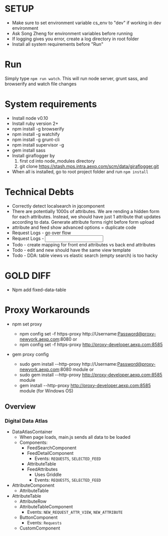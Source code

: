 # SETUP
* Make sure to set environment variable cs_env to "dev" if working in dev environment
* Ask Song Zheng for environment variables before running
* If logging gives you error, create a log directory in root folder
* Install all system requirements before "Run"

# Run
Simply type `npm run watch`. This will run node server, grunt sass, and browserify and watch file changes  

# System requirements
* Install node v0.10
* Install ruby version 2+
* npm install -g browserify
* npm install -g watchify
* npm install -g grunt-cli
* npm install supervisor -g
* gem install sass
* Install giraflogger by
    1. first cd into node_modules directory
    2. git clone https://stash.mps.intra.aexp.com/scm/data/giraflogger.git
* When all is installed, go to root project folder and run `npm install`

# Technical Debts
* Correctly detect localsearch in jqcomponent
* There are potentially 1000s of attributes. We are rending a hidden form for each attributes. Instead, we should have just 1 attribute that updates according to data. Generate attribute forms right before form upload
* attribute and feed show advanced options = duplicate code
* Request Logs - go over flow
* Request Logs -
    <input type="text" name="dataIngestRequestNotes[0][notes]" id="requestLog" ref="logInput" className="form-control" />
* Todo - create mapping for front end attributes vs back end attributes
* Todo - edit and new should have the same view template
* Todo - DDA: table views vs elastic search (empty search) is too hacky

# GOLD DIFF
* Npm add fixed-data-table

# Proxy Workarounds
  * npm set proxy
    * npm config set -f https-proxy http://Username:Password@proxy-newyork.aexp.com:8080
    or
    * npm config set -f https-proxy http://proxy-developer.aexp.com:8585

  * gem proxy config
    * sudo gem install --http-proxy http://Username:Password@proxy-newyork.aexp.com:8080 module
    or
    * sudo gem install --http-proxy http://proxy-developer.aexp.com:8585 module
    * gem install --http-proxy http://proxy-developer.aexp.com:8585 module  (for Windows OS)
    
## Overview 

### Digital Data Atlas
* DataAtlasContainer
  * When page loads, main.js sends all data to be loaded
  * Components:
    * FeedSearchComponent
    * FeedDetailComponent
      * Events: `REQUESTS`, `SELECTED_FEED`
    * AttributeTable
    * FeedAttributes
      * Uses Griddle
      * Events: `REQUESTS`, `SELECTED_FEED`
* AttributeComponent
  * AttributeTable
* AttributeTable
  * AttributeRow
  * AttributeTableComponent
    * Events: `NEW_REQUEST_ATTR_VIEW`, `NEW_ATTRIBUTE`
  * ButtonComponent
    * Events: `Requests`
  * CustomComponent
